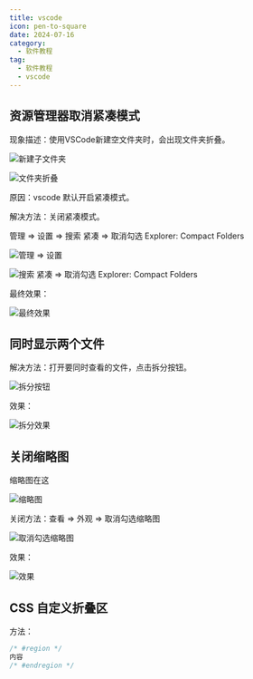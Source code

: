 ```yaml
---
title: vscode
icon: pen-to-square
date: 2024-07-16
category:
  - 软件教程
tag:
  - 软件教程
  - vscode
---
```


## 资源管理器取消紧凑模式

现象描述：使用VSCode新建空文件夹时，会出现文件夹折叠。

![新建子文件夹](./../../.vuepress/public/assets/images/front_end/software/vscode/README.assets/QQ_1721113396138.png)

![文件夹折叠](./../../.vuepress/public/assets/images/front_end/software/vscode/README.assets/QQ_1721113608065.png)

原因：vscode 默认开启紧凑模式。

解决方法：关闭紧凑模式。

管理 => 设置 => 搜索 紧凑 => 取消勾选 Explorer: Compact Folders 

![管理 => 设置](./../../.vuepress/public/assets/images/front_end/software/vscode/README.assets/QQ_1721114164986.png)

![搜索 紧凑 => 取消勾选 Explorer: Compact Folders](./../../.vuepress/public/assets/images/front_end/software/vscode/README.assets/QQ_1721114408422.png)

最终效果：

![最终效果](./../../.vuepress/public/assets/images/front_end/software/vscode/README.assets/QQ_1721114463967.png)

## 同时显示两个文件

解决方法：打开要同时查看的文件，点击拆分按钮。

![拆分按钮](./../../.vuepress/public/assets/images/front_end/software/vscode/README.assets/QQ_1721116748443.png)

效果：

![拆分效果](./../../.vuepress/public/assets/images/front_end/software/vscode/README.assets/QQ_1721116814310.png)

## 关闭缩略图

缩略图在这

![缩略图](./../../.vuepress/public/assets/images/front_end/software/vscode/README.assets/QQ_1721115824662.png)

关闭方法：查看 => 外观 => 取消勾选缩略图 

![取消勾选缩略图](./../../.vuepress/public/assets/images/front_end/software/vscode/README.assets/QQ_1721116386039.png)

效果：

![效果](./../../.vuepress/public/assets/images/front_end/software/vscode/README.assets/QQ_1721116438803.png)

## CSS 自定义折叠区

方法：

```css
/* #region */
内容
/* #endregion */
```

